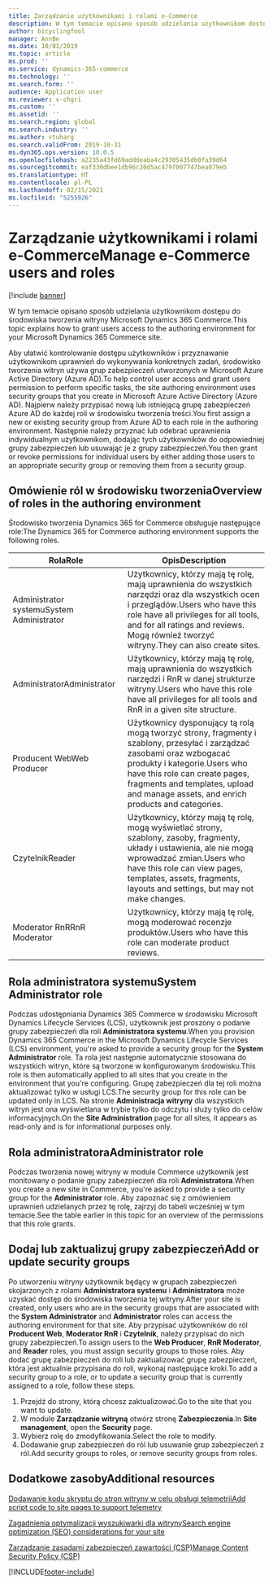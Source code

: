 ```yaml
---
title: Zarządzanie użytkownikami i rolami e-Commerce
description: W tym temacie opisano sposób udzielania użytkownikom dostępu do środowiska tworzenia witryny Microsoft Dynamics 365 Commerce.
author: bicyclingfool
manager: AnnBe
ms.date: 10/01/2019
ms.topic: article
ms.prod: ''
ms.service: dynamics-365-commerce
ms.technology: ''
ms.search.form: ''
audience: Application user
ms.reviewer: v-chgri
ms.custom: ''
ms.assetid: ''
ms.search.region: global
ms.search.industry: ''
ms.author: stuharg
ms.search.validFrom: 2019-10-31
ms.dyn365.ops.version: 10.0.5
ms.openlocfilehash: a2235a43fd69adddeaba4c29305435db0fa39d64
ms.sourcegitcommit: eaf330dbee1db96c20d5ac479f007747bea079eb
ms.translationtype: HT
ms.contentlocale: pl-PL
ms.lasthandoff: 02/15/2021
ms.locfileid: "5255926"
---
```

# <a name="manage-e-commerce-users-and-roles"></a><span data-ttu-id="4825c-103">Zarządzanie użytkownikami i rolami e-Commerce</span><span class="sxs-lookup"><span data-stu-id="4825c-103">Manage e-Commerce users and roles</span></span>


[!include [banner](includes/banner.md)]

<span data-ttu-id="4825c-104">W tym temacie opisano sposób udzielania użytkownikom dostępu do środowiska tworzenia witryny Microsoft Dynamics 365 Commerce.</span><span class="sxs-lookup"><span data-stu-id="4825c-104">This topic explains how to grant users access to the authoring environment for your Microsoft Dynamics 365 Commerce site.</span></span>

<span data-ttu-id="4825c-105">Aby ułatwić kontrolowanie dostępu użytkowników i przyznawanie użytkownikom uprawnień do wykonywania konkretnych zadań, środowisko tworzenia witryn używa grup zabezpieczeń utworzonych w Microsoft Azure Active Directory (Azure AD).</span><span class="sxs-lookup"><span data-stu-id="4825c-105">To help control user access and grant users permission to perform specific tasks, the site authoring environment uses security groups that you create in Microsoft Azure Active Directory (Azure AD).</span></span> <span data-ttu-id="4825c-106">Najpierw należy przypisać nową lub istniejącą grupę zabezpieczeń Azure AD do każdej roli w środowisku tworzenia treści.</span><span class="sxs-lookup"><span data-stu-id="4825c-106">You first assign a new or existing security group from Azure AD to each role in the authoring environment.</span></span> <span data-ttu-id="4825c-107">Następnie należy przyznać lub odebrać uprawnienia indywidualnym użytkownikom, dodając tych użytkowników do odpowiedniej grupy zabezpieczeń lub usuwając je z grupy zabezpieczeń.</span><span class="sxs-lookup"><span data-stu-id="4825c-107">You then grant or revoke permissions for individual users by either adding those users to an appropriate security group or removing them from a security group.</span></span>

## <a name="overview-of-roles-in-the-authoring-environment"></a><span data-ttu-id="4825c-108">Omówienie ról w środowisku tworzenia</span><span class="sxs-lookup"><span data-stu-id="4825c-108">Overview of roles in the authoring environment</span></span>

<span data-ttu-id="4825c-109">Środowisko tworzenia Dynamics 365 for Commerce obsługuje następujące role:</span><span class="sxs-lookup"><span data-stu-id="4825c-109">The Dynamics 365 for Commerce authoring environment supports the following roles.</span></span>

| <span data-ttu-id="4825c-110">Rola</span><span class="sxs-lookup"><span data-stu-id="4825c-110">Role</span></span>                 | <span data-ttu-id="4825c-111">Opis</span><span class="sxs-lookup"><span data-stu-id="4825c-111">Description</span></span> |
|----------------------|-------------|
| <span data-ttu-id="4825c-112">Administrator systemu</span><span class="sxs-lookup"><span data-stu-id="4825c-112">System Administrator</span></span> | <span data-ttu-id="4825c-113">Użytkownicy, którzy mają tę rolę, mają uprawnienia do wszystkich narzędzi oraz dla wszystkich ocen i przeglądów.</span><span class="sxs-lookup"><span data-stu-id="4825c-113">Users who have this role have all privileges for all tools, and for all ratings and reviews.</span></span> <span data-ttu-id="4825c-114">Mogą również tworzyć witryny.</span><span class="sxs-lookup"><span data-stu-id="4825c-114">They can also create sites.</span></span> |
| <span data-ttu-id="4825c-115">Administrator</span><span class="sxs-lookup"><span data-stu-id="4825c-115">Administrator</span></span>   | <span data-ttu-id="4825c-116">Użytkownicy, którzy mają tę rolę, mają uprawnienia do wszystkich narzędzi i RnR w danej strukturze witryny.</span><span class="sxs-lookup"><span data-stu-id="4825c-116">Users who have this role have all privileges for all tools and RnR in a given site structure.</span></span> |
| <span data-ttu-id="4825c-117">Producent Web</span><span class="sxs-lookup"><span data-stu-id="4825c-117">Web Producer</span></span>         | <span data-ttu-id="4825c-118">Użytkownicy dysponujący tą rolą mogą tworzyć strony, fragmenty i szablony, przesyłać i zarządzać zasobami oraz wzbogacać produkty i kategorie.</span><span class="sxs-lookup"><span data-stu-id="4825c-118">Users who have this role can create pages, fragments and templates, upload and manage assets, and enrich products and categories.</span></span> |
| <span data-ttu-id="4825c-119">Czytelnik</span><span class="sxs-lookup"><span data-stu-id="4825c-119">Reader</span></span>               | <span data-ttu-id="4825c-120">Użytkownicy, którzy mają tę rolę, mogą wyświetlać strony, szablony, zasoby, fragmenty, układy i ustawienia, ale nie mogą wprowadzać zmian.</span><span class="sxs-lookup"><span data-stu-id="4825c-120">Users who have this role can view pages, templates, assets, fragments, layouts and settings, but may not make changes.</span></span> |
| <span data-ttu-id="4825c-121">Moderator RnR</span><span class="sxs-lookup"><span data-stu-id="4825c-121">RnR Moderator</span></span>        | <span data-ttu-id="4825c-122">Użytkownicy, którzy mają tę rolę, mogą moderować recenzje produktów.</span><span class="sxs-lookup"><span data-stu-id="4825c-122">Users who have this role can moderate product reviews.</span></span> |

## <a name="system-administrator-role"></a><span data-ttu-id="4825c-123">Rola administratora systemu</span><span class="sxs-lookup"><span data-stu-id="4825c-123">System Administrator role</span></span>

<span data-ttu-id="4825c-124">Podczas udostępniania Dynamics 365 Commerce w środowisku Microsoft Dynamics Lifecycle Services (LCS), użytkownik jest proszony o podanie grupy zabezpieczeń dla roli **Administratora systemu**.</span><span class="sxs-lookup"><span data-stu-id="4825c-124">When you provision Dynamics 365 Commerce in the Microsoft Dynamics Lifecycle Services (LCS) environment, you're asked to provide a security group for the **System Administrator** role.</span></span> <span data-ttu-id="4825c-125">Ta rola jest następnie automatycznie stosowana do wszystkich witryn, które są tworzone w konfigurowanym środowisku.</span><span class="sxs-lookup"><span data-stu-id="4825c-125">This role is then automatically applied to all sites that you create in the environment that you're configuring.</span></span> <span data-ttu-id="4825c-126">Grupę zabezpieczeń dla tej roli można aktualizować tylko w usługi LCS.</span><span class="sxs-lookup"><span data-stu-id="4825c-126">The security group for this role can be updated only in LCS.</span></span> <span data-ttu-id="4825c-127">Na stronie **Administracja witryny** dla wszystkich witryn jest ona wyświetlana w trybie tylko do odczytu i służy tylko do celów informacyjnych.</span><span class="sxs-lookup"><span data-stu-id="4825c-127">On the **Site Administration** page for all sites, it appears as read-only and is for informational purposes only.</span></span>

## <a name="administrator-role"></a><span data-ttu-id="4825c-128">Rola administratora</span><span class="sxs-lookup"><span data-stu-id="4825c-128">Administrator role</span></span>

<span data-ttu-id="4825c-129">Podczas tworzenia nowej witryny w module Commerce użytkownik jest monitowany o podanie grupy zabezpieczeń dla roli **Administratora**.</span><span class="sxs-lookup"><span data-stu-id="4825c-129">When you create a new site in Commerce, you're asked to provide a security group for the **Administrator** role.</span></span> <span data-ttu-id="4825c-130">Aby zapoznać się z omówieniem uprawnień udzielanych przez tę rolę, zajrzyj do tabeli wcześniej w tym temacie.</span><span class="sxs-lookup"><span data-stu-id="4825c-130">See the table earlier in this topic for an overview of the permissions that this role grants.</span></span>

## <a name="add-or-update-security-groups"></a><span data-ttu-id="4825c-131">Dodaj lub zaktualizuj grupy zabezpieczeń</span><span class="sxs-lookup"><span data-stu-id="4825c-131">Add or update security groups</span></span>

<span data-ttu-id="4825c-132">Po utworzeniu witryny użytkownik będący w grupach zabezpieczeń skojarzonych z rolami **Administratora systemu** i **Administratora** może uzyskać dostęp do środowiska tworzenia tej witryny.</span><span class="sxs-lookup"><span data-stu-id="4825c-132">After your site is created, only users who are in the security groups that are associated with the **System Administrator** and **Administrator** roles can access the authoring environment for that site.</span></span> <span data-ttu-id="4825c-133">Aby przypisać użytkowników do ról **Producent Web**, **Moderator RnR** i **Czytelnik**, należy przypisać do nich grupy zabezpieczeń.</span><span class="sxs-lookup"><span data-stu-id="4825c-133">To assign users to the **Web Producer**, **RnR Moderator**, and **Reader** roles, you must assign security groups to those roles.</span></span> <span data-ttu-id="4825c-134">Aby dodać grupę zabezpieczeń do roli lub zaktualizować grupę zabezpieczeń, która jest aktualnie przypisana do roli, wykonaj następujące kroki.</span><span class="sxs-lookup"><span data-stu-id="4825c-134">To add a security group to a role, or to update a security group that is currently assigned to a role, follow these steps.</span></span>

1. <span data-ttu-id="4825c-135">Przejdź do strony, którą chcesz zaktualizować.</span><span class="sxs-lookup"><span data-stu-id="4825c-135">Go to the site that you want to update.</span></span>
1. <span data-ttu-id="4825c-136">W module **Zarządzanie witryną** otwórz stronę **Zabezpieczenia**.</span><span class="sxs-lookup"><span data-stu-id="4825c-136">In **Site management**, open the **Security** page.</span></span>
1. <span data-ttu-id="4825c-137">Wybierz rolę do zmodyfikowania.</span><span class="sxs-lookup"><span data-stu-id="4825c-137">Select the role to modify.</span></span>
1. <span data-ttu-id="4825c-138">Dodawanie grup zabezpieczeń do ról lub usuwanie grup zabezpieczeń z ról.</span><span class="sxs-lookup"><span data-stu-id="4825c-138">Add security groups to roles, or remove security groups from roles.</span></span>

## <a name="additional-resources"></a><span data-ttu-id="4825c-139">Dodatkowe zasoby</span><span class="sxs-lookup"><span data-stu-id="4825c-139">Additional resources</span></span>

[<span data-ttu-id="4825c-140">Dodawanie kodu skryptu do stron witryny w celu obsługi telemetrii</span><span class="sxs-lookup"><span data-stu-id="4825c-140">Add script code to site pages to support telemetry</span></span>](add-telemetry.md)

[<span data-ttu-id="4825c-141">Zagadnienia optymalizacji wyszukiwarki dla witryny</span><span class="sxs-lookup"><span data-stu-id="4825c-141">Search engine optimization (SEO) considerations for your site</span></span>](search-engine-optimization-considerations.md)

[<span data-ttu-id="4825c-142">Zarządzanie zasadami zabezpieczeń zawartości (CSP)</span><span class="sxs-lookup"><span data-stu-id="4825c-142">Manage Content Security Policy (CSP)</span></span>](manage-csp.md)


[!INCLUDE[footer-include](../includes/footer-banner.md)]